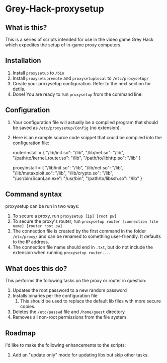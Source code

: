 # Grey-Hack-proxysetup

## What is this?
This is a series of scripts intended for use in the video game Grey Hack which expedites the setup of in-game proxy computers.

## Installation
1. Install `proxysetup` to `/bin`
2. Install `proxysetupremote` and `proxysetuplocal` to `/etc/proxysetup/`
3. Create your proxysetup configuration. Refer to the next section for detils.
4. Done! You are ready to run `proxysetup` from the command line.

## Configuration
1. Your configuration file will actually be a compiled program that should be saved as `/etc/proxysetup/Config` (no extension).
2. Here is an example source code snippet that could be compiled into the configuration file:

    routerInstall = {
    	"/lib/init.so": "/lib",
    	"/lib/net.so": "/lib",
    	"/path/to/kernel_router.so": "/lib",
    	"/path/to/libhttp.so": "/lib" }
    
    proxyInstall = {
    	"/lib/init.so": "/lib",
    	"/lib/net.so": "/lib",
    	"/lib/metaxploit.so": "/lib",
    	"/lib/crypto.so": "/lib",
    	"/usr/bin/ScanLan.exe": "/usr/bin",
    	"/path/to/libssh.so": "/lib" }

## Command syntax
proxysetup can be run in two ways:
1. To secure a proxy, run `proxysetup [ip] [root pw]`
2. To secure the proxy's router, run `proxysetup router [connection file name] [router root pw]`
  1. The connection file is created by the first command in the folder `/etc/proxy/` and can be renamed to something user-friendly. It defaults to the IP address.
  2. The connection file name should end in `.txt`, but do not include the extension when running `proxysetup router...`.

## What does this do?
This performs the following tasks on the proxy or router in question:
1. Updates the root password to a new random password
2. Installs binaries per the configuration file
   1. This should be used to replace the default lib files with more secure copies.
4. Deletes the `/etc/passwd` file and `/home/guest` directory
5. Removes all non-root permissions from the file system

## Roadmap
I'd like to make the following enhancements to the scripts:
1. Add an "update only" mode for updating libs but skip other tasks.
